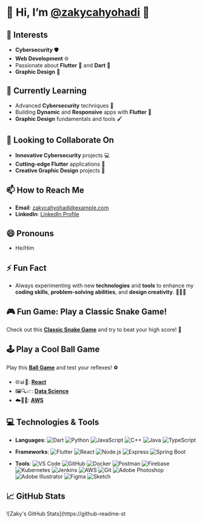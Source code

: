 # 🌟 Hi, I’m [@zakycahyohadi](https://github.com/zakycahyohadi) 👋

## 🚀 Interests
- **Cybersecurity** 🛡️
- **Web Development** 🌐
- Passionate about **Flutter** 🦋 and **Dart** 🏹
- **Graphic Design** 🎨

## 🌱 Currently Learning
- Advanced **Cybersecurity** techniques 🔐
- Building **Dynamic** and **Responsive** apps with **Flutter** 📱
- **Graphic Design** fundamentals and tools 🖌️

## 💞️ Looking to Collaborate On
- **Innovative Cybersecurity** projects 💻
- **Cutting-edge Flutter** applications 🚀
- **Creative Graphic Design** projects 🎨

## 📫 How to Reach Me
- **Email**: [zakycahyohadi@example.com](mailto:zakycahyohadi@example.com)
- **LinkedIn**: [LinkedIn Profile](https://www.linkedin.com/in/zakycahyohadi)

## 😄 Pronouns
- He/Him

## ⚡ Fun Fact
- Always experimenting with new **technologies** and **tools** to enhance my **coding skills**, **problem-solving abilities**, and **design creativity**. 🧠💡🎨

## 🎮 Fun Game: Play a Classic Snake Game!
Check out this [**Classic Snake Game**](https://play.google.com/store/apps/details?id=com.snake.game) and try to beat your high score! 🐍

## 🕹️ Play a Cool Ball Game
Play this [**Ball Game**](https://www.coolmathgames.com/0-ballz) and test your reflexes! ⚽

- 🌐📊🔐: [**React**](https://reactjs.org/)
- 🖼️🔍📈: [**Data Science**](https://www.datacamp.com/)
- ☁️🔧🚀: [**AWS**](https://aws.amazon.com/)

## 💻 Technologies & Tools
- **Languages**:
  ![Dart](https://img.shields.io/badge/Dart-0175C2?style=flat&logo=dart&logoColor=white)
  ![Python](https://img.shields.io/badge/Python-3776AB?style=flat&logo=python&logoColor=white)
  ![JavaScript](https://img.shields.io/badge/JavaScript-F7DF1E?style=flat&logo=javascript&logoColor=black)
  ![C++](https://img.shields.io/badge/C++-00599C?style=flat&logo=cplusplus&logoColor=white)
  ![Java](https://img.shields.io/badge/Java-007396?style=flat&logo=java&logoColor=white)
  ![TypeScript](https://img.shields.io/badge/TypeScript-007ACC?style=flat&logo=typescript&logoColor=white)

- **Frameworks**:
  ![Flutter](https://img.shields.io/badge/Flutter-02569B?style=flat&logo=flutter&logoColor=white)
  ![React](https://img.shields.io/badge/React-61DAFB?style=flat&logo=react&logoColor=black)
  ![Node.js](https://img.shields.io/badge/Node.js-339933?style=flat&logo=node.js&logoColor=white)
  ![Express](https://img.shields.io/badge/Express-000000?style=flat&logo=express&logoColor=white)
  ![Spring Boot](https://img.shields.io/badge/Spring%20Boot-6DB33F?style=flat&logo=springboot&logoColor=white)

- **Tools**:
  ![VS Code](https://img.shields.io/badge/VS%20Code-007ACC?style=flat&logo=visual-studio-code&logoColor=white)
  ![GitHub](https://img.shields.io/badge/GitHub-181717?style=flat&logo=github&logoColor=white)
  ![Docker](https://img.shields.io/badge/Docker-2496ED?style=flat&logo=docker&logoColor=white)
  ![Postman](https://img.shields.io/badge/Postman-FF6C37?style=flat&logo=postman&logoColor=white)
  ![Firebase](https://img.shields.io/badge/Firebase-FFCA28?style=flat&logo=firebase&logoColor=black)
  ![Kubernetes](https://img.shields.io/badge/Kubernetes-326CE5?style=flat&logo=kubernetes&logoColor=white)
  ![Jenkins](https://img.shields.io/badge/Jenkins-D24939?style=flat&logo=jenkins&logoColor=white)
  ![AWS](https://img.shields.io/badge/AWS-232F3E?style=flat&logo=amazonaws&logoColor=white)
  ![Git](https://img.shields.io/badge/Git-F05032?style=flat&logo=git&logoColor=white)
  ![Adobe Photoshop](https://img.shields.io/badge/Adobe%20Photoshop-31A8FF?style=flat&logo=adobe-photoshop&logoColor=white)
  ![Adobe Illustrator](https://img.shields.io/badge/Adobe%20Illustrator-FF9A00?style=flat&logo=adobe-illustrator&logoColor=white)
  ![Figma](https://img.shields.io/badge/Figma-F24E1E?style=flat&logo=figma&logoColor=white)
  ![Sketch](https://img.shields.io/badge/Sketch-F7B500?style=flat&logo=sketch&logoColor=black)

## 📈 GitHub Stats
![Zaky's GitHub Stats](https://github-readme-st
